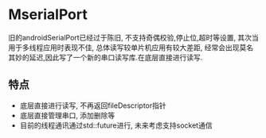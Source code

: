 # MserialPort
旧的androidSerialPort已经过于陈旧, 不支持奇偶校验,停止位,超时等设置, 其次当用于多线程应用时表现不佳,
总体读写较单片机应用有较大差距, 经常会出现莫名其妙的延迟,因此写了一个新的串口读写库.在底层直接进行读写.
## 特点
* 底层直接进行读写, 不再返回fileDescriptor指针
* 底层直接管理串口, 添加删除等
* 目前的线程通讯通过std::future进行, 未来考虑支持socket通信


